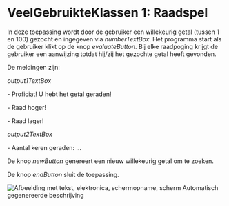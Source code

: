 # VeelGebruikteKlassen 1: Raadspel

In deze toepassing wordt door de gebruiker een willekeurig getal (tussen
1 en 100) gezocht en ingegeven via *numberTextBox*. Het programma start
als de gebruiker klikt op de knop *evaluateButton*. Bij elke raadpoging
krijgt de gebruiker een aanwijzing totdat hij/zij het gezochte getal
heeft gevonden.

De meldingen zijn:

*output1TextBox*

\- Proficiat! U hebt het getal geraden!

\- Raad hoger!

\- Raad lager!

*output2TextBox*

\- Aantal keren geraden: ...

De knop *newButton* genereert een nieuw willekeurig getal om te zoeken.

De knop *endButton* sluit de toepassing.

![Afbeelding met tekst, elektronica, schermopname, scherm Automatisch
gegenereerde
beschrijving](./media/image1.png)
